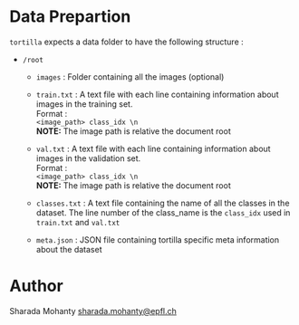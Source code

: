 # Data Prepartion

`tortilla` expects a data folder to have the following structure :

- `/root`
  - `images` : Folder containing all the images (optional)
  - `train.txt` : A text file with each line containing information about
                  images in the training set.   
                  Format :    
                  `<image_path> class_idx \n`   
                  **NOTE:** The image path is relative the document root
  - `val.txt` : A text file with each line containing information about
                  images in the validation set.   
                  Format :    
                  `<image_path> class_idx \n`   
                  **NOTE:** The image path is relative the document root

  - `classes.txt` : A text file containing the name of all the classes in the
                  dataset. The line number of the class_name is the `class_idx`
                  used in `train.txt` and `val.txt`

  - `meta.json` : JSON file containing tortilla specific meta information about
                  the dataset

# Author
Sharada Mohanty <sharada.mohanty@epfl.ch>
